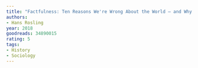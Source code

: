 ```yaml
---
title: "Factfulness: Ten Reasons We're Wrong About the World – and Why Things Are Better Than You Think"
authors:
- Hans Rosling
year: 2018
goodreads: 34890015
rating: 5
tags:
- History
- Sociology
---
```

